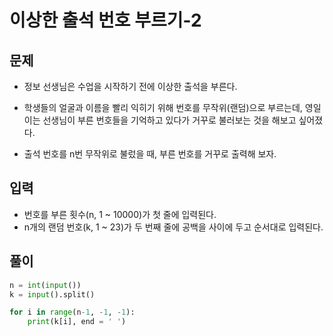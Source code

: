 # 이상한 출석 번호 부르기-2

## 문제
- 정보 선생님은 수업을 시작하기 전에 이상한 출석을 부른다.

- 학생들의 얼굴과 이름을 빨리 익히기 위해 번호를 무작위(랜덤)으로 부르는데,
영일이는 선생님이 부른 번호들을 기억하고 있다가 거꾸로 불러보는 것을 해보고 싶어졌다.

- 출석 번호를 n번 무작위로 불렀을 때, 부른 번호를 거꾸로 출력해 보자.

## 입력
- 번호를 부른 횟수(n, 1 ~ 10000)가 첫 줄에 입력된다.
- n개의 랜덤 번호(k, 1 ~ 23)가 두 번째 줄에 공백을 사이에 두고 순서대로 입력된다.

## 풀이
``` Python
n = int(input())
k = input().split()

for i in range(n-1, -1, -1):
    print(k[i], end = ' ')
```
